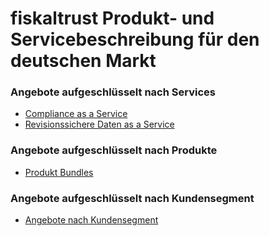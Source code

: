 # fiskaltrust Produkt- und Servicebeschreibung für den deutschen Markt
### Angebote aufgeschlüsselt nach Services

- [Compliance as a Service](compliance-as-a-service/overview.md)
- [Revisionssichere Daten as a Service](revisionssichere-daten-as-a-service/overview.md)

### Angebote aufgeschlüsselt nach Produkte

- [Produkt Bundles](produkt-bundles)

### Angebote aufgeschlüsselt nach Kundensegment

- [Angebote nach Kundensegment](angebote-nach-kundensegment)